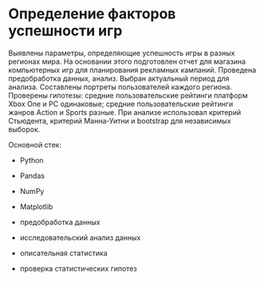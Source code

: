 # Определение факторов успешности игр

Выявлены параметры, определяющие успешность игры в разных регионах мира. На основании этого подготовлен отчет для магазина компьютерных игр для планирования рекламных кампаний. Проведена предобработка данных, анализ. Выбран актуальный период для анализа. Составлены портреты пользователей каждого региона. Проверены гипотезы: средние пользовательские рейтинги платформ Xbox One и PC одинаковые; средние пользовательские рейтинги жанров Action и Sports разные. При анализе использовал критерий Стьюдента, критерий Манна-Уитни и bootstrap для независимых выборок.

Основной стек:

* Python

* Pandas

* NumPy

* Matplotlib

* предобработка данных

* исследовательский анализ данных

* описательная статистика

* проверка статистических гипотез




